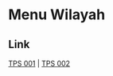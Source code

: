 # Menu Wilayah

## Link

[TPS 001](https://github.com/gigit-pemilu/pemilu-2024-91-papua/tree/main/pilpres/hitung-suara/sub/91-papua/sub/10-sarmi/sub/14-pantai-timur-bagian-barat/sub/2014-finyabor-dua/sub/001-tps)
 | 
[TPS 002](https://github.com/gigit-pemilu/pemilu-2024-91-papua/tree/main/pilpres/hitung-suara/sub/91-papua/sub/10-sarmi/sub/14-pantai-timur-bagian-barat/sub/2014-finyabor-dua/sub/002-tps)

